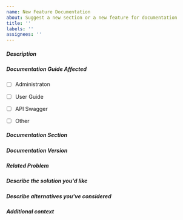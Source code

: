 ```yaml
---
name: New Feature Documentation
about: Suggest a new section or a new feature for documentation
title: ''
labels: ''
assignees: ''
---
```


##### Description
<!-- Briefly describe the feature being asked for. -->


##### Documentation Guide Affected
<!-- Select one or more documents -->
- [ ] Administraton
- [ ] User Guide
- [ ] API Swagger
- [ ] Other


##### Documentation Section
<!-- if the feature is part of an existing section enter that here -->


##### Documentation Version
<!-- Specify the version of the documentation this affects -->


##### Related Problem
<!-- Is your feature request realted to a problem? -->
<!-- If there are related issues or pulls to the feature link them here. -->


##### Describe the solution you'd like
<!-- A clear and concise description of what you want to happen. -->


##### Describe alternatives you've considered
<!-- A clear and concise description of any alternative solutions or features you've considered. -->


##### Additional context
<!-- Add any other context or screenshots about the feature request here. -->

